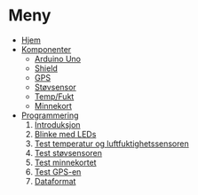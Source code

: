 # Meny
- [Hjem][hjem]
- [Komponenter][komponenter]
  * [Arduino Uno][arduino]
  * [Shield][shield]
  * [GPS][gps]
  * [Støvsensor][stov]
  * [Temp/Fukt][tempfukt]
  * [Minnekort][minnekort]
- [Programmering][programmering]
  1. [Introduksjon][intro]
  2. [Blinke med LEDs][led]
  3. [Test temperatur og luftfuktighetssensoren][dht]
  4. [Test støvsensoren][pm]
  4. [Test minnekortet][memory-card]
  6. [Test GPS-en][gps-code]
  7. [Dataformat][data-format]

[hjem]: https://github.com/fjukstad/uit-luft-arduino/wiki/home
[komponenter]: https://github.com/fjukstad/uit-luft-arduino/wiki/Komponenter
[programmering]: https://github.com/fjukstad/uit-luft-arduino/wiki/Programmering
[arduino]: https://github.com/fjukstad/uit-luft-arduino/wiki/Arduino-Uno
[shield]: https://github.com/fjukstad/uit-luft-arduino/wiki/shield
[gps]: https://github.com/fjukstad/uit-luft-arduino/wiki/gps
[stov]: https://github.com/fjukstad/uit-luft-arduino/wiki/SDS011-Luftkvalitetssensor
[tempfukt]: https://github.com/fjukstad/uit-luft-arduino/wiki/DHT22-Digital-Fukt-og-Temperatur-Sensor
[minnekort]: https://github.com/fjukstad/uit-luft-arduino/wiki/Minnekort
[intro]: https://github.com/fjukstad/uit-luft-arduino/wiki/Introduksjon
[led]: https://github.com/fjukstad/uit-luft-arduino/wiki/airbit-led-test
[gps-code]: https://github.com/fjukstad/uit-luft-arduino/wiki/airbit-gps-test
[pm]: https://github.com/fjukstad/uit-luft-arduino/wiki/airbit-pm-test
[dht]: https://github.com/fjukstad/uit-luft-arduino/wiki/airbit-dht-test
[memory-card]: https://github.com/fjukstad/uit-luft-arduino/wiki/airbit-memory-card-test
[data-format]: https://github.com/fjukstad/uit-luft-arduino/wiki/data-format

